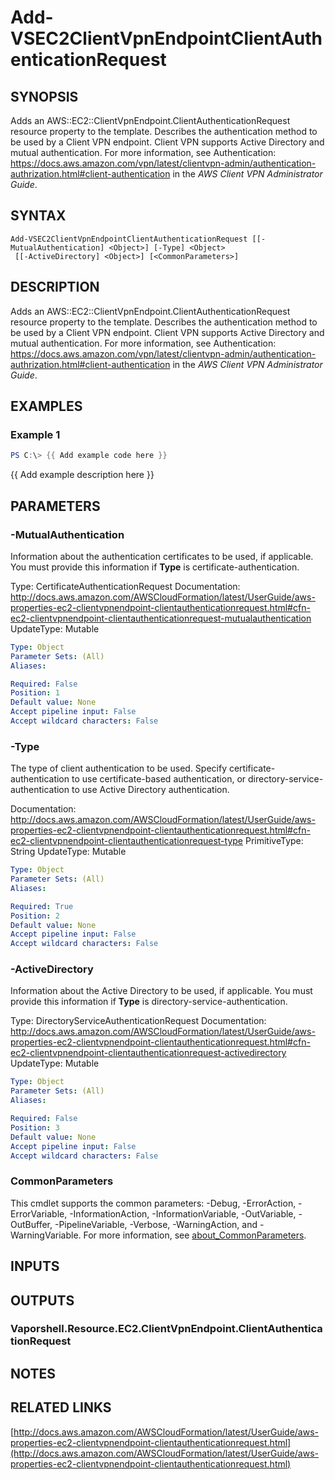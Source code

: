 # Add-VSEC2ClientVpnEndpointClientAuthenticationRequest

## SYNOPSIS
Adds an AWS::EC2::ClientVpnEndpoint.ClientAuthenticationRequest resource property to the template.
Describes the authentication method to be used by a Client VPN endpoint.
Client VPN supports Active Directory and mutual authentication.
For more information, see Authentication: https://docs.aws.amazon.com/vpn/latest/clientvpn-admin/authentication-authrization.html#client-authentication in the *AWS Client VPN Administrator Guide*.

## SYNTAX

```
Add-VSEC2ClientVpnEndpointClientAuthenticationRequest [[-MutualAuthentication] <Object>] [-Type] <Object>
 [[-ActiveDirectory] <Object>] [<CommonParameters>]
```

## DESCRIPTION
Adds an AWS::EC2::ClientVpnEndpoint.ClientAuthenticationRequest resource property to the template.
Describes the authentication method to be used by a Client VPN endpoint.
Client VPN supports Active Directory and mutual authentication.
For more information, see Authentication: https://docs.aws.amazon.com/vpn/latest/clientvpn-admin/authentication-authrization.html#client-authentication in the *AWS Client VPN Administrator Guide*.

## EXAMPLES

### Example 1
```powershell
PS C:\> {{ Add example code here }}
```

{{ Add example description here }}

## PARAMETERS

### -MutualAuthentication
Information about the authentication certificates to be used, if applicable.
You must provide this information if **Type** is certificate-authentication.

Type: CertificateAuthenticationRequest
Documentation: http://docs.aws.amazon.com/AWSCloudFormation/latest/UserGuide/aws-properties-ec2-clientvpnendpoint-clientauthenticationrequest.html#cfn-ec2-clientvpnendpoint-clientauthenticationrequest-mutualauthentication
UpdateType: Mutable

```yaml
Type: Object
Parameter Sets: (All)
Aliases:

Required: False
Position: 1
Default value: None
Accept pipeline input: False
Accept wildcard characters: False
```

### -Type
The type of client authentication to be used.
Specify certificate-authentication to use certificate-based authentication, or directory-service-authentication to use Active Directory authentication.

Documentation: http://docs.aws.amazon.com/AWSCloudFormation/latest/UserGuide/aws-properties-ec2-clientvpnendpoint-clientauthenticationrequest.html#cfn-ec2-clientvpnendpoint-clientauthenticationrequest-type
PrimitiveType: String
UpdateType: Mutable

```yaml
Type: Object
Parameter Sets: (All)
Aliases:

Required: True
Position: 2
Default value: None
Accept pipeline input: False
Accept wildcard characters: False
```

### -ActiveDirectory
Information about the Active Directory to be used, if applicable.
You must provide this information if **Type** is directory-service-authentication.

Type: DirectoryServiceAuthenticationRequest
Documentation: http://docs.aws.amazon.com/AWSCloudFormation/latest/UserGuide/aws-properties-ec2-clientvpnendpoint-clientauthenticationrequest.html#cfn-ec2-clientvpnendpoint-clientauthenticationrequest-activedirectory
UpdateType: Mutable

```yaml
Type: Object
Parameter Sets: (All)
Aliases:

Required: False
Position: 3
Default value: None
Accept pipeline input: False
Accept wildcard characters: False
```

### CommonParameters
This cmdlet supports the common parameters: -Debug, -ErrorAction, -ErrorVariable, -InformationAction, -InformationVariable, -OutVariable, -OutBuffer, -PipelineVariable, -Verbose, -WarningAction, and -WarningVariable. For more information, see [about_CommonParameters](http://go.microsoft.com/fwlink/?LinkID=113216).

## INPUTS

## OUTPUTS

### Vaporshell.Resource.EC2.ClientVpnEndpoint.ClientAuthenticationRequest
## NOTES

## RELATED LINKS

[http://docs.aws.amazon.com/AWSCloudFormation/latest/UserGuide/aws-properties-ec2-clientvpnendpoint-clientauthenticationrequest.html](http://docs.aws.amazon.com/AWSCloudFormation/latest/UserGuide/aws-properties-ec2-clientvpnendpoint-clientauthenticationrequest.html)

